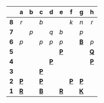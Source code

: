 |     |  a  |  b  |  c  |  d  |  e  |  f  |  g  |  h  |
|:---:|:---:|:---:|:---:|:---:|:---:|:---:|:---:|:---:|
|  **8**  |  _r_  |     |  _b_  |     |     |  _k_  |  _n_  |  _r_  |
|  **7**  |     |  _p_  |     |  _q_  |  _b_  |     |  _p_  |     |
|  **6**  |  _p_  |     |  _p_  |  _p_  |  _p_  |     |  [**B**](http://localhost:8080/api/chess/select?square=g6)  |  _p_  |
|  **5**  |     |     |     |     |  [**P**](http://localhost:8080/api/chess/select?square=e5)  |     |     |  [**Q**](http://localhost:8080/api/chess/select?square=h5)  |
|  **4**  |     |     |     |  [**P**](http://localhost:8080/api/chess/select?square=d4)  |     |     |     |  [**P**](https://github.com/grim-kalman)  |
|  **3**  |     |     |  [**P**](http://localhost:8080/api/chess/select?square=c3)  |     |     |     |     |     |
|  **2**  |  [**P**](http://localhost:8080/api/chess/select?square=a2)  |     |  [**P**](https://github.com/grim-kalman)  |     |     |  [**P**](http://localhost:8080/api/chess/select?square=f2)  |  [**P**](http://localhost:8080/api/chess/select?square=g2)  |     |
|  **1**  |  [**R**](http://localhost:8080/api/chess/select?square=a1)  |     |  [**B**](http://localhost:8080/api/chess/select?square=c1)  |     |  [**R**](http://localhost:8080/api/chess/select?square=e1)  |     |  [**K**](http://localhost:8080/api/chess/select?square=g1)  |     |
